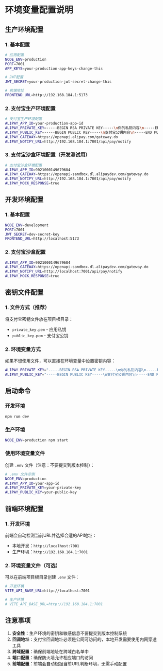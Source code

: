 # 环境变量配置说明

## 生产环境配置

### 1. 基本配置
```bash
# 应用配置
NODE_ENV=production
PORT=7001
APP_KEYS=your-production-app-keys-change-this

# JWT配置
JWT_SECRET=your-production-jwt-secret-change-this

# 前端地址
FRONTEND_URL=http://192.168.184.1:5173
```

### 2. 支付宝生产环境配置
```bash
# 支付宝生产环境配置
ALIPAY_APP_ID=your-production-app-id
ALIPAY_PRIVATE_KEY=-----BEGIN RSA PRIVATE KEY-----\n你的私钥内容\n-----END RSA PRIVATE KEY-----
ALIPAY_PUBLIC_KEY=-----BEGIN PUBLIC KEY-----\n支付宝公钥内容\n-----END PUBLIC KEY-----
ALIPAY_GATEWAY=https://openapi.alipay.com/gateway.do
ALIPAY_NOTIFY_URL=http://192.168.184.1:7001/api/pay/notify
```

### 3. 支付宝沙盒环境配置（开发测试用）
```bash
# 支付宝沙盒环境配置
ALIPAY_APP_ID=9021000149679684
ALIPAY_GATEWAY=https://openapi-sandbox.dl.alipaydev.com/gateway.do
ALIPAY_NOTIFY_URL=http://192.168.184.1:7001/api/pay/notify
ALIPAY_MOCK_RESPONSE=true
```

## 开发环境配置

### 1. 基本配置
```bash
NODE_ENV=development
PORT=7001
JWT_SECRET=dev-secret-key
FRONTEND_URL=http://localhost:5173
```

### 2. 支付宝沙盒配置
```bash
ALIPAY_APP_ID=9021000149679684
ALIPAY_GATEWAY=https://openapi-sandbox.dl.alipaydev.com/gateway.do
ALIPAY_NOTIFY_URL=http://localhost:7001/api/pay/notify
ALIPAY_MOCK_RESPONSE=true
```

## 密钥文件配置

### 1. 文件方式（推荐）
将支付宝密钥文件放在项目根目录：
- `private_key.pem` - 应用私钥
- `public_key.pem` - 支付宝公钥

### 2. 环境变量方式
如果不想使用文件，可以直接在环境变量中设置密钥内容：
```bash
ALIPAY_PRIVATE_KEY="-----BEGIN RSA PRIVATE KEY-----\n你的私钥内容\n-----END RSA PRIVATE KEY-----"
ALIPAY_PUBLIC_KEY="-----BEGIN PUBLIC KEY-----\n支付宝公钥内容\n-----END PUBLIC KEY-----"
```

## 启动命令

### 开发环境
```bash
npm run dev
```

### 生产环境
```bash
NODE_ENV=production npm start
```

### 使用环境变量文件
创建 `.env` 文件（注意：不要提交到版本控制）：
```bash
# .env 文件示例
NODE_ENV=production
ALIPAY_APP_ID=your-app-id
ALIPAY_PRIVATE_KEY=your-private-key
ALIPAY_PUBLIC_KEY=your-public-key
```

## 前端环境配置

### 1. 开发环境
前端会自动检测当前URL并选择合适的API地址：
- 本地开发：`http://localhost:7001`
- 生产环境：`http://192.168.184.1:7001`

### 2. 环境变量文件（可选）
可以在前端项目根目录创建 `.env` 文件：
```bash
# 开发环境
VITE_API_BASE_URL=http://localhost:7001

# 生产环境
# VITE_API_BASE_URL=http://192.168.184.1:7001
```

## 注意事项

1. **安全性**：生产环境的密钥和敏感信息不要提交到版本控制系统
2. **回调地址**：支付宝回调地址必须是公网可访问的，本地开发需要使用内网穿透工具
3. **跨域配置**：确保前端地址在跨域白名单中
4. **端口配置**：确保防火墙允许相应端口的访问
5. **前端配置**：前端会自动根据当前URL判断环境，无需手动配置 